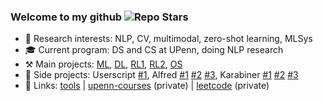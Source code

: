 <!-- ### Hi there 👉 my [homepage (主页)](https://realliyifei.github.io)  ![](https://komarev.com/ghpvc/?username=realliyifei&label=Views&color=0ABAB5) -->
### Welcome to my github ![Repo Stars](https://img.shields.io/github/stars/realliyifei?label=Stars&style=social) 
- 🧠 Research interests: NLP, CV, multimodal, zero-shot learning, MLSys
- 🎓 Current program: DS and CS at UPenn, doing NLP research
- ⚒️ Main projects: [ML](https://github.com/realliyifei/ML-Project-Hotel-Cancellation-Prediction), [DL](https://github.com/realliyifei/DL-Project-Shopee-Product-Match), [RL1](https://github.com/realliyifei/RL-Project-IRL-Gridworld), [RL2](https://github.com/realliyifei/RL-Project-RL-in-Computer-System), [OS](https://github.com/realliyifei/Linux-File-System-Demo)
- 🥳 Side projects: Userscript [#1](https://github.com/realliyifei/Userscript-Wikipedia-Optimizor), Alfred [#1](https://github.com/realliyifei/Alfred-Sequential-Strings-Creator) [#2](https://github.com/realliyifei/Alfred-File-Renamer) [#3](https://github.com/realliyifei/Alfred-Safari-Window-for-LRHS-Tabs), Karabiner [#1](https://github.com/realliyifei/Mac-Karabiner-Media-Control-by-Hyperkey) [#2](https://github.com/realliyifei/Mac-Karabiner-Number-Function-Keys) [#3](https://github.com/realliyifei/Mac-Karabiner-Chinese-Punctuations-to-Halfwidth-Forms)
- 🔗 Links: [tools](https://github.com/realliyifei/links-and-tools) | [upenn-courses](https://github.com/realliyifei/upenn-courses) (private) | [leetcode](https://github.com/realliyifei/Leetcode) (private)

<!-- - 📒 Solve [leetcode problems](https://app.gitbook.com/@realliyifei/s/leetcode/v/main/) occasionally -->
<!-- ![Anurag's GitHub stats](https://github-readme-stats.vercel.app/api?username=realliyifei&show_icons=true&title_color=D73672&icon_color=F0C947&text_color=0ABAB5&bg_color=00000000) -->
<!-- [![Readme Card](https://github-readme-stats.vercel.app/api/pin/?username=realliyifei&repo=Alfred-Safari-Window-for-LRHS-Tabs)](https://github.com/realliyifei/Alfred-Safari-Window-for-LRHS-Tabs) -->
